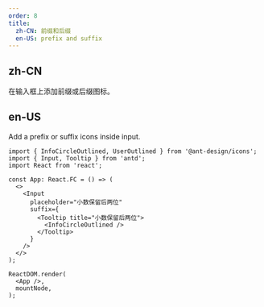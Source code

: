 ```yaml
---
order: 8
title:
  zh-CN: 前缀和后缀
  en-US: prefix and suffix
---
```


## zh-CN

在输入框上添加前缀或后缀图标。

## en-US

Add a prefix or suffix icons inside input.

```tsx
import { InfoCircleOutlined, UserOutlined } from '@ant-design/icons';
import { Input, Tooltip } from 'antd';
import React from 'react';

const App: React.FC = () => (
  <>
    <Input
      placeholder="小数保留后两位"
      suffix={
        <Tooltip title="小数保留后两位">
          <InfoCircleOutlined />
        </Tooltip>
      }
    />
  </>
);

ReactDOM.render(
  <App />,
  mountNode,
);
```
